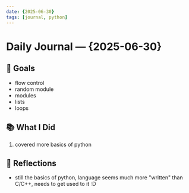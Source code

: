 ```yaml
---
date: {2025-06-30}        
tags: [journal, python]
---
```


# Daily Journal — {2025-06-30}

## 🎯 Goals

- flow control
- random module
- modules
- lists
- loops

## 📚 What I Did

1. covered more basics of python

## 🤔 Reflections

- still the basics of python, language seems much more "written" than C/C++, needs to get used to it :D
